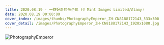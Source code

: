 ```yaml
---
title: 2020.08.19 - 一群好奇的帝企鹅 (© Mint Images Limited/Alamy)
date: 2020.08.19 00:00:00
cover_index: /images/thumbs/PhotographyEmperor_ZH-CN8188172143_533x300.jpg
cover_detail: /images/PhotographyEmperor_ZH-CN8188172143_1920x1080.jpg
---
```


![PhotographyEmperor](/images/PhotographyEmperor_ZH-CN8188172143_1920x1080.jpg)
